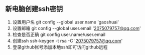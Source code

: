 ## 新电脑创建ssh密钥
1. 设置用户名
    git config --global user.name 'gaoshuai'
2. 设置邮箱
    git config --global user.email '2075079757@qq.com'
3. 检查是否正确
    git config user.name/user.email
4. 创建ssh
    ssh-keygen -t rsa -C '2075079757@qq.com'
5. 登录github帐号添加本地ssh即可访问github远程
